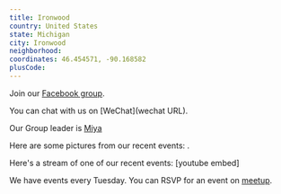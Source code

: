 ```yaml
---
title: Ironwood
country: United States
state: Michigan
city: Ironwood
neighborhood: 
coordinates: 46.454571, -90.168582
plusCode:
---
```

Join our [Facebook group](https://www.facebook.com/groups/free.code.camp.ironwood).

You can chat with us on [WeChat](wechat URL).

Our Group leader is [Miya](freecodecamp.org/miya)

Here are some pictures from our recent events:
![]().

Here's a stream of one of our recent events:
[youtube embed]

We have events every Tuesday. You can RSVP for an event on [meetup](meetupurl).
